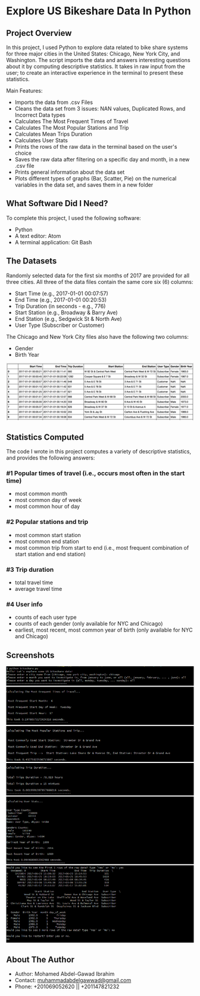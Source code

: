 # Explore US Bikeshare Data In Python

## Project Overview

In this project, I used Python to explore data related to
bike share systems for three major cities in the United States:
Chicago, New York City, and Washington. The script imports the
data and answers interesting questions about it by computing descriptive
statistics. It takes in raw input from the user; to create an interactive experience in the terminal to present these statistics.

Main Features:
* Imports the data from .csv Files
* Cleans the data set from 3 issues: NAN values, Duplicated Rows, and Incorrect Data types
* Calculates The Most Frequent Times of Travel
* Calculates The Most Popular Stations and Trip
* Calculates Mean Trips Duration
* Calculates User Stats
* Prints the rows of the raw data in the terminal based on the user's choice
* Saves the raw data after filtering on a specific day and month, in a new .csv file
* Prints general information about the data set
* Plots different types of graphs (Bar, Scatter, Pie) on the numerical variables in the data set, and saves them in a new folder

## What Software Did I Need?

To complete this project, I used the following software:

* Python
* A text editor: Atom
* A terminal application: Git Bash

## The Datasets

Randomly selected data for the first six months of 2017 are provided for
all three cities. All three of the data files contain the same core six (6) columns:

* Start Time (e.g., 2017-01-01 00:07:57)
* End Time (e.g., 2017-01-01 00:20:53)
* Trip Duration (in seconds - e.g., 776)
* Start Station (e.g., Broadway & Barry Ave)
* End Station (e.g., Sedgwick St & North Ave)
* User Type (Subscriber or Customer)

The Chicago and New York City files also have the following two columns:

* Gender
* Birth Year
<img src="README_images/nyc-data.png">

## Statistics Computed

The code I wrote in this project computes a variety of descriptive statistics, and
provides the following answers:

### #1 Popular times of travel (i.e., occurs most often in the start time)

* most common month
* most common day of week
* most common hour of day

### #2 Popular stations and trip

* most common start station
* most common end station
* most common trip from start to end (i.e., most frequent combination of start station and end station)

### #3 Trip duration

* total travel time
* average travel time

### #4 User info

* counts of each user type
* counts of each gender (only available for NYC and Chicago)
* earliest, most recent, most common year of birth (only available for NYC and Chicago)

## Screenshots

<img src="README_images/screenshot1.png">
<img src="README_images/screenshot2.png">
<img src="README_images/screenshot3.png">
<img src="README_images/screenshot4.png">
<img src="README_images/screenshot5.png">
<img src="README_images/screenshot6.png">

## About The Author

* Author: Mohamed Abdel-Gawad Ibrahim
* Contact: muhammadabdelgawwad@gmail.com
* Phone: +201069052620 || +201147821232
